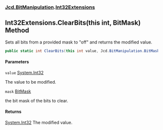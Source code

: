 ### [Jcd.BitManipulation](Jcd.BitManipulation.md 'Jcd.BitManipulation').[Int32Extensions](Jcd.BitManipulation.Int32Extensions.md 'Jcd.BitManipulation.Int32Extensions')

## Int32Extensions.ClearBits(this int, BitMask) Method

Sets all bits from a provided mask to "off" and returns the modified value.

```csharp
public static int ClearBits(this int value, Jcd.BitManipulation.BitMask mask);
```

#### Parameters

<a name='Jcd.BitManipulation.Int32Extensions.ClearBits(thisint,Jcd.BitManipulation.BitMask).value'></a>

`value` [System.Int32](https://docs.microsoft.com/en-us/dotnet/api/System.Int32 'System.Int32')

The value to be modified.

<a name='Jcd.BitManipulation.Int32Extensions.ClearBits(thisint,Jcd.BitManipulation.BitMask).mask'></a>

`mask` [BitMask](Jcd.BitManipulation.BitMask.md 'Jcd.BitManipulation.BitMask')

the bit mask of the bits to clear.

#### Returns

[System.Int32](https://docs.microsoft.com/en-us/dotnet/api/System.Int32 'System.Int32')
The modified value.